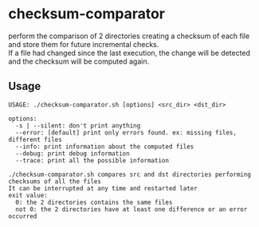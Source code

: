 # checksum-comparator
perform the comparison of 2 directories creating a checksum of each file and store them for future incremental checks.   
If a file had changed since the last execution, the change will be detected and the checksum will be computed again.


## Usage

```
USAGE: ./checksum-comparator.sh [options] <src_dir> <dst_dir>

options:
  -s | --silent: don't print anything
  --error: [default] print only errors found. ex: missing files, different files
  --info: print information about the computed files
  --debug: print debug information
  --trace: print all the possible information

./checksum-comparator.sh compares src and dst directories performing checksums of all the files
It can be interrupted at any time and restarted later
exit value:
  0: the 2 directories contains the same files
  not 0: the 2 directories have at least one difference or an error occurred
```